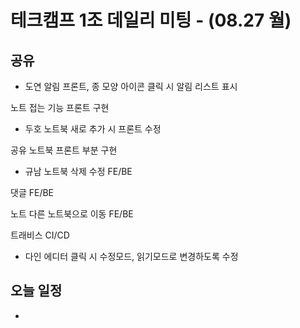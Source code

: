 

# 테크캠프 1조 데일리 미팅 - (08.27 월)

## 공유
- 도연
알림 프론트, 종 모양 아이콘 클릭 시 알림 리스트 표시

노트 접는 기능 프론트 구현

- 두호
노트북 새로 추가 시 프론트 수정

공유 노트북 프론트 부분 구현

- 규남
노트북 삭제 수정 FE/BE

댓글 FE/BE

노트 다른 노트북으로 이동 FE/BE

트래비스 CI/CD

- 다인
에디터 클릭 시 수정모드, 읽기모드로 변경하도록 수정


## 오늘 일정
- 
